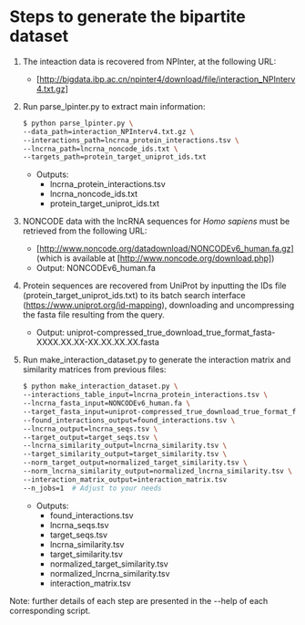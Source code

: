 # Steps to generate the bipartite dataset

1. The inteaction data is recovered from NPInter, at the following URL:
    * [http://bigdata.ibp.ac.cn/npinter4/download/file/interaction_NPInterv4.txt.gz]

2. Run parse_lpinter.py to extract main information: 
    ```bash
    $ python parse_lpinter.py \
    --data_path=interaction_NPInterv4.txt.gz \
    --interactions_path=lncrna_protein_interactions.tsv \
    --lncrna_path=lncrna_noncode_ids.txt \
    --targets_path=protein_target_uniprot_ids.txt
    ```
    * Outputs:
        * lncrna_protein_interactions.tsv
        * lncrna_noncode_ids.txt
        * protein_target_uniprot_ids.txt

3. NONCODE data with the lncRNA sequences for *Homo sapiens* must be retrieved from the following URL:
    * [http://www.noncode.org/datadownload/NONCODEv6_human.fa.gz]
    (which is available at [http://www.noncode.org/download.php])
    * Output: NONCODEv6_human.fa

4. Protein sequences are recovered from UniProt by inputting the IDs file (protein_target_uniprot_ids.txt) to its batch search interface (https://www.uniprot.org/id-mapping), downloading and uncompressing the fasta file resulting from the query.
    * Output: uniprot-compressed_true_download_true_format_fasta-XXXX.XX.XX-XX.XX.XX.XX.fasta
    
5. Run make_interaction_dataset.py to generate the interaction matrix and similarity matrices from previous files:
    ```bash
    $ python make_interaction_dataset.py \
    --interactions_table_input=lncrna_protein_interactions.tsv \
    --lncrna_fasta_input=NONCODEv6_human.fa \
    --target_fasta_input=uniprot-compressed_true_download_true_format_fasta-XXXX.XX.XX-XX.XX.XX.XX.fasta
    --found_interactions_output=found_interactions.tsv \
    --lncrna_output=lncrna_seqs.tsv \
    --target_output=target_seqs.tsv \
    --lncrna_similarity_output=lncrna_similarity.tsv \
    --target_similarity_output=target_similarity.tsv \
    --norm_target_output=normalized_target_similarity.tsv \
    --norm_lncrna_similarity_output=normalized_lncrna_similarity.tsv \
    --interaction_matrix_output=interaction_matrix.tsv
    --n_jobs=1  # Adjust to your needs
    ```
    * Outputs:
        * found_interactions.tsv
        * lncrna_seqs.tsv
        * target_seqs.tsv
        * lncrna_similarity.tsv
        * target_similarity.tsv
        * normalized_target_similarity.tsv
        * normalized_lncrna_similarity.tsv
        * interaction_matrix.tsv

Note: further details of each step are presented in the --help of each corresponding script.